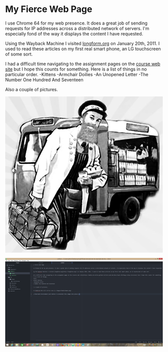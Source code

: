 # My Fierce Web Page

I use Chrome 64 for my web presence. It does a great job of sending requests for IP addresses across a distributed network of servers. I'm especially fond of the way it displays the content I have requested.

Using the Wayback Machine I visited [longform.org](http://longform.org/) on January 20th, 2011. I used to read these articles on my first real smart phone, an LG touchscreen of some sort.

I had a difficult time navigating to the assignment pages on the [course web site](https://media-ed-online.github.io/intro-web-dev/docs/topic-03/drag-n-drop-structure/) but I hope this counts for something.
Here is a list of things in no particular order.
-Kittens
-Armchair Doilies
-An Unopened Letter
-The Number One Hundred And Seventeen

Also a couple of pictures.

![The Kombucha Man will arrive soon.](./images/Kombuchaman.png)

![My Atom Work Environment just before I screenshot this image into place.](./images/screenshot.png)
